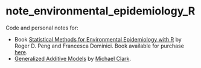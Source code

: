 # note_environmental_epidemiology_R

Code and personal notes for:  
- Book [Statistical Methods for Environmental Epidemiology with R](https://www.biostat.jhsph.edu/~rpeng/useRbook/) 
by Roger D. Peng and Francesca Dominici. 
Book available for purchase [here](https://link.springer.com/book/10.1007/978-0-387-78167-9).  
- [Generalized Additive Models](https://m-clark.github.io/generalized-additive-models/) 
by [Michael Clark](https://m-clark.github.io/).  




